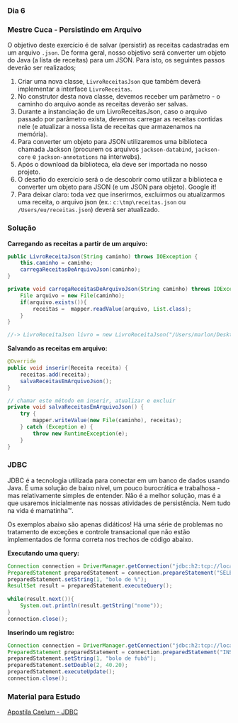 ### Dia 6

### Mestre Cuca - Persistindo em Arquivo
O objetivo deste exercício é de salvar (persistir) as receitas cadastradas em um arquivo `.json`. 
De forma geral, nosso objetivo será converter um objeto do Java (a lista de receitas) para um JSON. 
Para isto, os seguintes passos deverão ser realizados;

1. Criar uma nova classe, `LivroReceitasJson` que também deverá implementar a interface `LivroReceitas`.
2. No construtor desta nova classe, devemos receber um parâmetro - o caminho do arquivo aonde as receitas deverão ser salvas.
3. Durante a instanciação de um LivroReceitasJson, caso o arquivo passado por parâmetro exista, devemos carregar as receitas contidas nele (e atualizar
a nossa lista de receitas que armazenamos na memória).
4. Para converter um objeto para JSON utilizaremos uma biblioteca chamada Jackson (procurem os arquivos `jackson-databind`, `jackson-core` e `jackson-annotations` na interwebs).
5. Após o download da biblioteca, ela deve ser importada no nosso projeto.
6. O desafio do exercício será o de descobrir como utilizar a biblioteca e converter um objeto para JSON (e um JSON para objeto). Google it!
7. Para deixar claro: toda vez que inserirmos, excluirmos ou atualizarmos uma receita, o arquivo json (ex.: `c:\tmp\receitas.json` ou `/Users/eu/receitas.json`) deverá ser atualizado.

### Solução

**Carregando as receitas a partir de um arquivo:**
```java
public LivroReceitaJson(String caminho) throws IOException {
	this.caminho = caminho;
	carregaReceitasDeArquivoJson(caminho);
}

private void carregaReceitasDeArquivoJson(String caminho) throws IOException{
	File arquivo = new File(caminho);
	if(arquivo.exists()){
		receitas =  mapper.readValue(arquivo, List.class);
	}
}

//-> LivroReceitaJson livro = new LivroReceitaJson("/Users/marlon/Desktop/receitas.json");
```

**Salvando as receitas em arquivo:**
```java
@Override
public void inserir(Receita receita) {
	receitas.add(receita);
	salvaReceitasEmArquivoJson();
}

// chamar este método em inserir, atualizar e excluir	
private void salvaReceitasEmArquivoJson() {
	try {
		mapper.writeValue(new File(caminho), receitas);
	} catch (Exception e) {
		throw new RuntimeException(e);
	}
}

```

### JDBC 
JDBC é a tecnologia utilizada para conectar em um banco de dados usando Java. É uma solução de baixo nível, um pouco burocrática e trabalhosa - mas relativamente simples de entender. Não é a melhor solução, mas é a que usaremos inicialmente nas nossas atividades de persistência. Nem tudo na vida é mamatinha™. 

Os exemplos abaixo são apenas didáticos! Há uma série de problemas no tratamento de exceções e controle transacional que não estão implementados de forma correta nos trechos de código abaixo. 

**Executando uma query:**
```java
Connection connection = DriverManager.getConnection("jdbc:h2:tcp://localhost/~/mestrecuca", "sa", "");
PreparedStatement preparedStatement = connection.prepareStatement("SELECT nome FROM Receita WHERE nome like ?");
preparedStatement.setString(1, "bolo de %");
ResultSet result = preparedStatement.executeQuery();
		
while(result.next()){
	System.out.println(result.getString("nome"));
}
connection.close();
```

**Inserindo um registro:**
```java
Connection connection = DriverManager.getConnection("jdbc:h2:tcp://localhost/~/mestrecuca", "sa", "");
PreparedStatement preparedStatement = connection.preparedStatement("INSERT INTO Receita (nome, preco) VALUES (?, ?)");
preparedStatement.setString(1, "bolo de fubá");
preparedStatement.setDouble(2, 40.20);
preparedStatement.executeUpdate();
connection.close();
```

### Material para Estudo
[Apostila Caelum - JDBC](www.caelum.com.br/apostila-java-web/bancos-de-dados-e-jdbc/)
